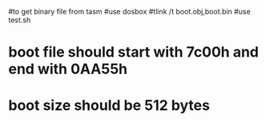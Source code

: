 #to get binary file from tasm
#use dosbox
#tlink /t boot.obj,boot.bin
#use test.sh
# boot file should start with 7c00h and  end with 0AA55h
# boot size should be 512 bytes
